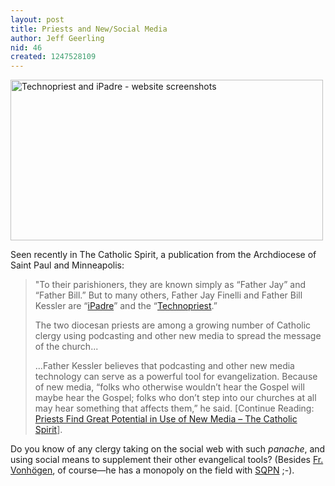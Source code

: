 ```yaml
---
layout: post
title: Priests and New/Social Media
author: Jeff Geerling
nid: 46
created: 1247528109
---
```

<p class="rtecenter"><img alt="Technopriest and iPadre - website screenshots" width="500" height="257" src="/sites/opensourcecatholic.com/files/user-uploads/oscatholic/screenie-ipadre-technopriest.jpg" /></p>
<p>Seen recently in The Catholic Spirit, a publication from the Archdiocese of Saint Paul and Minneapolis:</p>
<blockquote>
<p>&quot;To their parishioners, they are known simply as &ldquo;Father Jay&rdquo; and &ldquo;Father Bill.&rdquo; But to many others, Father Jay Finelli and Father Bill Kessler are &ldquo;<a href="http://www.ipadre.net/">iPadre</a>&rdquo; and the &ldquo;<a href="http://www.technopriest.org/">Tech&shy;nopriest</a>.&rdquo;</p>
<p>The two diocesan priests are among a growing number of Catholic clergy using podcasting and other new media to spread the message of the church...</p>
<p>...Father Kessler believes that podcasting and other new media technology can serve as a powerful tool for evangelization. Because of new media, &ldquo;folks who otherwise wouldn&rsquo;t hear the Gospel will maybe hear the Gospel; folks who don&rsquo;t step into our churches at all may hear something that affects them,&rdquo; he said.&nbsp;[Continue Reading: <a href="http://thecatholicspirit.com/index.php?option=com_content&amp;task=view&amp;id=2118&amp;Itemid=27">Priests Find Great Potential in Use of New Media &ndash; The Catholic Spirit</a>].</p>
</blockquote>
<p>Do you know of any clergy taking on the social web with such&nbsp;<em>panache</em>, and using social means to supplement their other evangelical tools? (Besides <a href="http://www.facebook.com/fatherroderick">Fr. Vonh&ouml;gen</a>, of course&mdash;he has a monopoly on the field with <a href="http://sqpn.com/">SQPN</a> ;-).</p>
